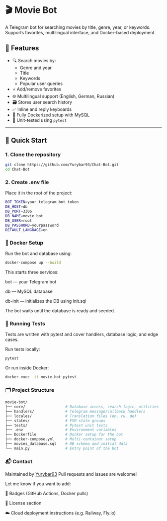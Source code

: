 # 🎬 Movie Bot

A Telegram bot for searching movies by title, genre, year, or keywords. Supports favorites, multilingual interface, and Docker-based deployment.

## 📌 Features

- 🔍 Search movies by:
  - Genre and year
  - Title
  - Keywords
  - Popular user queries
- ⭐ Add/remove favorites
- 🌐 Multilingual support (English, German, Russian)
- 🗃 Stores user search history
- ✅ Inline and reply keyboards
- 🐳 Fully Dockerized setup with MySQL
- 🧪 Unit-tested using `pytest`

---

## 🚀 Quick Start

### 1. Clone the repository

```bash
git clone https://github.com/Yurybar93/Chat-Bot.git
cd Chat-Bot
```
### 2. Create .env file

Place it in the root of the project:

```bash
BOT_TOKEN=your_telegram_bot_token
DB_HOST=db
DB_PORT=3306
DB_NAME=movie_bot
DB_USER=root
DB_PASSWORD=yourpassword
DEFAULT_LANGUAGE=en
```

### 🐳 Docker Setup

Run the bot and database using:

```bash
docker-compose up --build
```

This starts three services:

bot — your Telegram bot

db — MySQL database

db-init — initializes the DB using init.sql

The bot waits until the database is ready and seeded.

### 🧪 Running Tests
Tests are written with pytest and cover handlers, database logic, and edge cases.

Run tests locally:

```bash
pytest
```
Or run inside Docker:

```bash
docker exec -it movie-bot pytest
```
### 🗂️ Project Structure

```bash
movie-bot/
├── core/                  # Database access, search logic, utilities
├── handlers/              # Telegram message/callback handlers
├── locales/               # Translation files (en, ru, de)
├── states/                # FSM state groups
├── tests/                 # Pytest unit tests
├── .env                   # Environment variables
├── Dockerfile             # Docker setup for the bot
├── docker-compose.yml     # Multi-container setup
├── movies_database.sql    # DB schema and initial data
└── main.py                # Entry point of the bot
```

### 📬 Contact
Maintained by [Yurybar93](https://github.com/Yurybar93)
Pull requests and issues are welcome!

Let me know if you want to add:

📛 Badges (GitHub Actions, Docker pulls)

📄 License section

☁️ Cloud deployment instructions (e.g. Railway, Fly.io)



